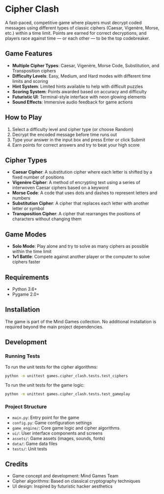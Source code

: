 # Cipher Clash

A fast-paced, competitive game where players must decrypt coded messages using different types of classic ciphers (Caesar, Vigenère, Morse, etc.) within a time limit. Points are earned for correct decryptions, and players race against time — or each other — to be the top codebreaker.

## Game Features

- **Multiple Cipher Types**: Caesar, Vigenère, Morse Code, Substitution, and Transposition ciphers
- **Difficulty Levels**: Easy, Medium, and Hard modes with different time limits and scoring
- **Hint System**: Limited hints available to help with difficult puzzles
- **Scoring System**: Points awarded based on accuracy and difficulty
- **Futuristic UI**: Terminal-style interface with neon glowing elements
- **Sound Effects**: Immersive audio feedback for game actions

## How to Play

1. Select a difficulty level and cipher type (or choose Random)
2. Decrypt the encoded message before time runs out
3. Type your answer in the input box and press Enter or click Submit
4. Earn points for correct answers and try to beat your high score

## Cipher Types

- **Caesar Cipher**: A substitution cipher where each letter is shifted by a fixed number of positions
- **Vigenère Cipher**: A method of encrypting text using a series of interwoven Caesar ciphers based on a keyword
- **Morse Code**: A code that uses dots and dashes to represent letters and numbers
- **Substitution Cipher**: A cipher that replaces each letter with another letter or symbol
- **Transposition Cipher**: A cipher that rearranges the positions of characters without changing them

## Game Modes

- **Solo Mode**: Play alone and try to solve as many ciphers as possible within the time limit
- **1v1 Battle**: Compete against another player or the computer to solve ciphers faster

## Requirements

- Python 3.6+
- Pygame 2.0+

## Installation

The game is part of the Mind Games collection. No additional installation is required beyond the main project dependencies.

## Development

### Running Tests

To run the unit tests for the cipher algorithms:

```bash
python -m unittest games.cipher_clash.tests.test_ciphers
```

To run the unit tests for the game logic:

```bash
python -m unittest games.cipher_clash.tests.test_gameplay
```

### Project Structure

- `main.py`: Entry point for the game
- `config.py`: Game configuration settings
- `game_engine/`: Core game logic and cipher algorithms
- `ui/`: User interface components and screens
- `assets/`: Game assets (images, sounds, fonts)
- `data/`: Game data files
- `tests/`: Unit tests

## Credits

- Game concept and development: Mind Games Team
- Cipher algorithms: Based on classical cryptography techniques
- UI design: Inspired by futuristic hacker aesthetics
